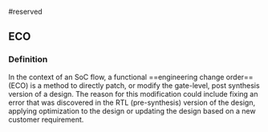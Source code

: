 #reserved 

## ECO

### Definition

In the context of an SoC flow, a functional ==engineering change order== (ECO) is a method to directly patch, or modify the gate-level, post synthesis version of a design. The reason for this modification could include fixing an error that was discovered in the RTL (pre-synthesis) version of the design, applying optimization to the design or updating the design based on a new customer requirement.

